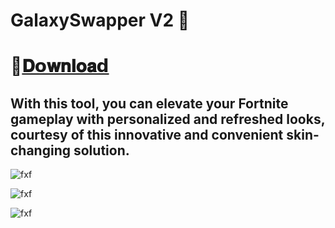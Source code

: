 # GalaxySwapper V2 🌌

# 📁[𝐃𝗼𝐰𝐧𝐥𝐨𝐚𝗱]()

## With this tool, you can elevate your Fortnite gameplay with personalized and refreshed looks, courtesy of this innovative and convenient skin-changing solution.

![fxf](https://i.ibb.co/cD98VQp/GS1.png)

![fxf](https://i.ibb.co/59SXm41/GS2.png)

![fxf](https://i.ibb.co/mSfxHX0/GS3.png)

